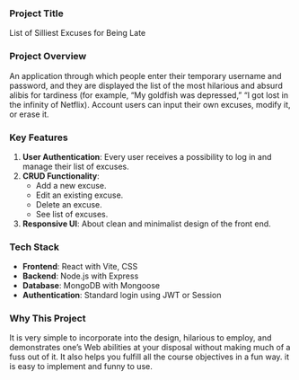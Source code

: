 
### Project Title  
 List of Silliest Excuses for Being Late

### Project Overview
  An application through which people enter their temporary username and password, and they are displayed the list of the most hilarious and absurd alibis for tardiness (for example, “My goldfish was depressed,” “I got lost in the infinity of Netflix). Account users can input their own excuses, modify it, or erase it.  

### Key Features  
1. **User Authentication**: Every user receives a possibility to log in and manage their list of excuses.  
2. **CRUD Functionality**:  
    - Add a new excuse.  
    - Edit an existing excuse.  
    - Delete an excuse.  
    - See list of excuses.  
3. **Responsive UI**: About clean and minimalist design of the front end.  
### Tech Stack 
  - **Frontend**: React with Vite, CSS  
  - **Backend**: Node.js with Express  
  - **Database**: MongoDB with Mongoose  
  - **Authentication**: Standard login using JWT or Session  

### Why This Project
  It is very simple to incorporate into the design, hilarious to employ, and demonstrates one’s Web abilities at your disposal without making much of a fuss out of it. It also helps you fulfill all the course objectives in a fun way. it is easy to implement and funny to use.


